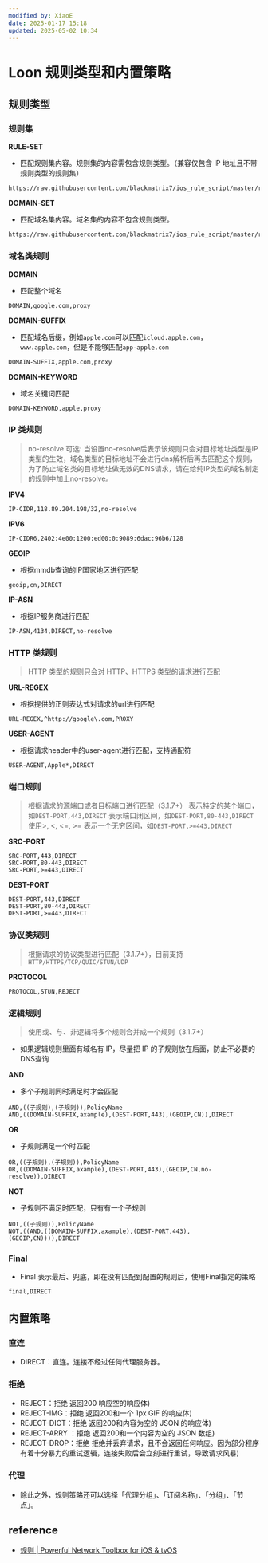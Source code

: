 ```yaml
---
modified by: XiaoE
date: 2025-01-17 15:18
updated: 2025-05-02 10:34
---
```

# Loon 规则类型和内置策略

## 规则类型

### 规则集

**RULE-SET**
- 匹配规则集内容。规则集的内容需包含规则类型。（兼容仅包含 IP 地址且不带规则类型的规则集）
```
https://raw.githubusercontent.com/blackmatrix7/ios_rule_script/master/rule/Shadowrocket/Apple/Apple.list
```

**DOMAIN-SET**
- 匹配域名集内容。域名集的内容不包含规则类型。
```
https://raw.githubusercontent.com/blackmatrix7/ios_rule_script/master/rule/Shadowrocket/Apple/Apple_Domain.list
```

### 域名类规则

**DOMAIN**
- 匹配整个域名
```
DOMAIN,google.com,proxy
```

**DOMAIN-SUFFIX**
- 匹配域名后缀，例如`apple.com`可以匹配`icloud.apple.com`，`www.apple.com`，但是不能够匹配`app-apple.com`
```
DOMAIN-SUFFIX,apple.com,proxy
```

**DOMAIN-KEYWORD**
- 域名关键词匹配
```
DOMAIN-KEYWORD,apple,proxy
```

### IP 类规则
> no-resolve 可选: 当设置no-resolve后表示该规则只会对目标地址类型是IP类型的生效，域名类型的目标地址不会进行dns解析后再去匹配这个规则，为了防止域名类的目标地址做无效的DNS请求，请在给纯IP类型的域名制定的规则中加上no-resolve。

**IPV4**
```
IP-CIDR,118.89.204.198/32,no-resolve
```

**IPV6**
```
IP-CIDR6,2402:4e00:1200:ed00:0:9089:6dac:96b6/128
```

**GEOIP**
- 根据mmdb查询的IP国家地区进行匹配
```
geoip,cn,DIRECT
```

**IP-ASN**
- 根据IP服务商进行匹配
```
IP-ASN,4134,DIRECT,no-resolve
```

### HTTP 类规则
> HTTP 类型的规则只会对 HTTP、HTTPS 类型的请求进行匹配

**URL-REGEX**
- 根据提供的正则表达式对请求的url进行匹配
```
URL-REGEX,^http://google\.com,PROXY
```

**USER-AGENT**
- 根据请求header中的user-agent进行匹配，支持通配符
```
USER-AGENT,Apple*,DIRECT
```

### 端口规则
> 根据请求的源端口或者目标端口进行匹配（3.1.7+）
> 表示特定的某个端口，如`DEST-PORT,443,DIRECT`
> 表示端口闭区间，如`DEST-PORT,80-443,DIRECT`
> 使用>, <, <=, >= 表示一个无穷区间，如`DEST-PORT,>=443,DIRECT`

**SRC-PORT**
```
SRC-PORT,443,DIRECT
SRC-PORT,80-443,DIRECT
SRC-PORT,>=443,DIRECT
```

**DEST-PORT**
```
DEST-PORT,443,DIRECT
DEST-PORT,80-443,DIRECT
DEST-PORT,>=443,DIRECT
```

### 协议类规则
> 根据请求的协议类型进行匹配（3.1.7+），目前支持`HTTP/HTTPS/TCP/QUIC/STUN/UDP`

**PROTOCOL**
```
PROTOCOL,STUN,REJECT
```

### 逻辑规则
> 使用或、与、非逻辑将多个规则合并成一个规则（3.1.7+）
- 如果逻辑规则里面有域名有 IP，尽量把 IP 的子规则放在后面，防止不必要的DNS查询

**AND**
- 多个子规则同时满足时才会匹配
```
AND,((子规则),(子规则)),PolicyName
AND,((DOMAIN-SUFFIX,axample),(DEST-PORT,443),(GEOIP,CN)),DIRECT
```

**OR**
- 子规则满足一个时匹配
```
OR,((子规则),(子规则)),PolicyName
OR,((DOMAIN-SUFFIX,axample),(DEST-PORT,443),(GEOIP,CN,no-resolve)),DIRECT
```

**NOT**
- 子规则不满足时匹配，只有有一个子规则
```
NOT,((子规则)),PolicyName
NOT,((AND,((DOMAIN-SUFFIX,axample),(DEST-PORT,443),(GEOIP,CN)))),DIRECT
```

### Final
- Final 表示最后、兜底，即在没有匹配到配置的规则后，使用Final指定的策略
```
final,DIRECT
```

## 内置策略

### 直连
- DIRECT：直连。连接不经过任何代理服务器。

### 拒绝
- REJECT：拒绝 返回200 响应空的响应体)
- REJECT-IMG：拒绝 返回200和一个 1px GIF 的响应体)
- REJECT-DICT：拒绝 返回200和内容为空的 JSON 的响应体)
- REJECT-ARRY ：拒绝 返回200和一个内容为空的 JSON 数组)
- REJECT-DROP：拒绝 拒绝并丢弃请求，且不会返回任何响应。因为部分程序有着十分暴力的重试逻辑，连接失败后会立刻进行重试，导致请求风暴)

### 代理
- 除此之外，规则策略还可以选择「代理分组」、「订阅名称」、「分组」、「节点」。

## reference
- [规则 | Powerful Network Toolbox for iOS & tvOS](https://nsloon.app/docs/category/%E8%A7%84%E5%88%99)